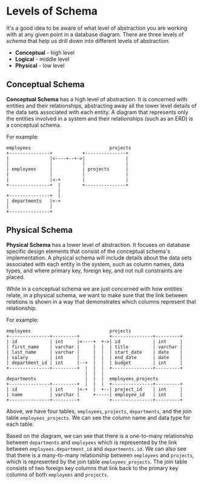 # Levels of Schema

It's a good idea to be aware of what level of abstraction you are working with at any given point in a database diagram. There are three levels of _schema_ that help us drill down into different levels of abstraction.

- **Conceptual** - high level
- **Logical** - middle level
- **Physical** - low level

## Conceptual Schema

**Conceptual Schema** has a high level of abstraction. It is concerned with entities and their relationships, abstracting away all the lower level details of the data sets associated with each entity. A diagram that represents only the entities involved in a system and their relationships (such as an ERD) is a conceptual schema.

For example:

```
employees                             projects
+---------------+           +---------------+
|               |<----+--+->|               |
|               |           |               |
| employees     |           | projects      |
|               |           |               |
|               |<-+        |               |
+---------------+  |        +---------------+
                   |
+---------------+  |
| departments   |<-+
|               |
+---------------+
```

## Physical Schema

**Physical Schema** has a lower level of abstraction. It focuses on database specific design elements that consist of the conceptual schema's implementation. A physical schema will include details about the data sets associated with each entity in the system, such as column names, data types, and where primary key, foreign key, and not null constraints are placed.

While in a conceptual schema we are just concerned with how entities relate, in a physical schema, we want to make sure that the link between relations is shown in a way that demonstrates which columns represent that relationship.

For example:

```
employees                             projects
+---------------+---------+           +---------------+---------+
| id            | int     |<----+  +->| id            | int     |
| first_name    | varchar |     |  |  | title         | varchar |
| last_name     | varchar |     |  |  | start_date    | date    |
| salary        | int     |     |  |  | end_date      | date    |
| department_id | int     |--+  |  |  | budget        | int     |
+---------------+---------+  |  |  |  +---------------+---------+
                             |  |  |
departments                  |  |  |  employees_projects
+---------------+---------+  |  |  |  +---------------+---------+
| id            | int     |<-+  |  +--| project_id    | int     |
| name          | varchar |     +-----| employee_id   | int     |
+---------------+---------+           +---------------+---------+
```

Above, we have four tables, `employees`, `projects`, `departments`, and the join table `employees_projects`. We can see the column name and data type for each table.

Based on the diagram, we can see that there is a one-to-many relationship between `departments` and `employees` which is represented by the link between `employees.department_id` and `departments.id`. We can also see that there is a many-to-many relationship between `employees` and `projects`, which is represented by the join table `employees_projects`. The join table consists of two foreign key columns that link back to the primary key columns of both `employees` and `projects`.